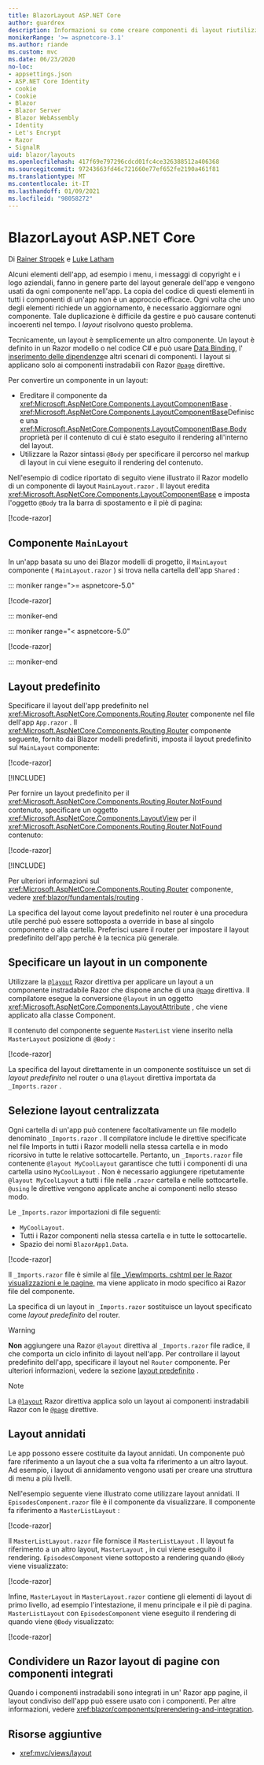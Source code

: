 ```yaml
---
title: BlazorLayout ASP.NET Core
author: guardrex
description: Informazioni su come creare componenti di layout riutilizzabili per le Blazor app.
monikerRange: '>= aspnetcore-3.1'
ms.author: riande
ms.custom: mvc
ms.date: 06/23/2020
no-loc:
- appsettings.json
- ASP.NET Core Identity
- cookie
- Cookie
- Blazor
- Blazor Server
- Blazor WebAssembly
- Identity
- Let's Encrypt
- Razor
- SignalR
uid: blazor/layouts
ms.openlocfilehash: 417f69e797296cdcd01fc4ce326388512a406368
ms.sourcegitcommit: 97243663fd46c721660e77ef652fe2190a461f81
ms.translationtype: MT
ms.contentlocale: it-IT
ms.lasthandoff: 01/09/2021
ms.locfileid: "98058272"
---
```

# <a name="aspnet-core-no-locblazor-layouts"></a>BlazorLayout ASP.NET Core

Di [Rainer Stropek](https://www.timecockpit.com) e [Luke Latham](https://github.com/guardrex)

Alcuni elementi dell'app, ad esempio i menu, i messaggi di copyright e i logo aziendali, fanno in genere parte del layout generale dell'app e vengono usati da ogni componente nell'app. La copia del codice di questi elementi in tutti i componenti di un'app non è un approccio efficace. Ogni volta che uno degli elementi richiede un aggiornamento, è necessario aggiornare ogni componente. Tale duplicazione è difficile da gestire e può causare contenuti incoerenti nel tempo. I *layout* risolvono questo problema.

Tecnicamente, un layout è semplicemente un altro componente. Un layout è definito in un Razor modello o nel codice C# e può usare [Data Binding](xref:blazor/components/data-binding), l' [inserimento delle dipendenze](xref:blazor/fundamentals/dependency-injection)e altri scenari di componenti. I layout si applicano solo ai componenti instradabili con Razor [`@page`](xref:mvc/views/razor#page) direttive.

Per convertire un componente in un layout:

* Ereditare il componente da <xref:Microsoft.AspNetCore.Components.LayoutComponentBase> . <xref:Microsoft.AspNetCore.Components.LayoutComponentBase>Definisce una <xref:Microsoft.AspNetCore.Components.LayoutComponentBase.Body> proprietà per il contenuto di cui è stato eseguito il rendering all'interno del layout.
* Utilizzare la Razor sintassi `@Body` per specificare il percorso nel markup di layout in cui viene eseguito il rendering del contenuto.

Nell'esempio di codice riportato di seguito viene illustrato il Razor modello di un componente di layout `MainLayout.razor` . Il layout eredita <xref:Microsoft.AspNetCore.Components.LayoutComponentBase> e imposta l'oggetto `@Body` tra la barra di spostamento e il piè di pagina:

[!code-razor[](layouts/sample_snapshot/3.x/MainLayout.razor)]

## <a name="mainlayout-component"></a>Componente `MainLayout`

In un'app basata su uno dei Blazor modelli di progetto, il `MainLayout` componente ( `MainLayout.razor` ) si trova nella cartella dell'app `Shared` :

::: moniker range=">= aspnetcore-5.0"

[!code-razor[](./common/samples/5.x/BlazorWebAssemblySample/Shared/MainLayout.razor)]

::: moniker-end

::: moniker range="< aspnetcore-5.0"

[!code-razor[](./common/samples/3.x/BlazorWebAssemblySample/Shared/MainLayout.razor)]

::: moniker-end

## <a name="default-layout"></a>Layout predefinito

Specificare il layout dell'app predefinito nel <xref:Microsoft.AspNetCore.Components.Routing.Router> componente nel file dell'app `App.razor` . Il <xref:Microsoft.AspNetCore.Components.Routing.Router> componente seguente, fornito dai Blazor modelli predefiniti, imposta il layout predefinito sul `MainLayout` componente:

[!code-razor[](layouts/sample_snapshot/3.x/App1.razor?highlight=3)]

[!INCLUDE[](~/blazor/includes/prefer-exact-matches.md)]

Per fornire un layout predefinito per il <xref:Microsoft.AspNetCore.Components.Routing.Router.NotFound> contenuto, specificare un oggetto <xref:Microsoft.AspNetCore.Components.LayoutView> per il <xref:Microsoft.AspNetCore.Components.Routing.Router.NotFound> contenuto:

[!code-razor[](layouts/sample_snapshot/3.x/App2.razor?highlight=6-9)]

[!INCLUDE[](~/blazor/includes/prefer-exact-matches.md)]

Per ulteriori informazioni sul <xref:Microsoft.AspNetCore.Components.Routing.Router> componente, vedere <xref:blazor/fundamentals/routing> .

La specifica del layout come layout predefinito nel router è una procedura utile perché può essere sottoposta a override in base al singolo componente o alla cartella. Preferisci usare il router per impostare il layout predefinito dell'app perché è la tecnica più generale.

## <a name="specify-a-layout-in-a-component"></a>Specificare un layout in un componente

Utilizzare la [`@layout`](xref:mvc/views/razor#layout) Razor direttiva per applicare un layout a un componente instradabile Razor che dispone anche di una [`@page`](xref:mvc/views/razor#page) direttiva. Il compilatore esegue la conversione `@layout` in un oggetto <xref:Microsoft.AspNetCore.Components.LayoutAttribute> , che viene applicato alla classe Component.

Il contenuto del componente seguente `MasterList` viene inserito nella `MasterLayout` posizione di `@Body` :

[!code-razor[](layouts/sample_snapshot/3.x/MasterList.razor?highlight=1)]

La specifica del layout direttamente in un componente sostituisce un set di *layout predefinito* nel router o una `@layout` direttiva importata da `_Imports.razor` .

## <a name="centralized-layout-selection"></a>Selezione layout centralizzata

Ogni cartella di un'app può contenere facoltativamente un file modello denominato `_Imports.razor` . Il compilatore include le direttive specificate nel file Imports in tutti i Razor modelli nella stessa cartella e in modo ricorsivo in tutte le relative sottocartelle. Pertanto, un `_Imports.razor` file contenente `@layout MyCoolLayout` garantisce che tutti i componenti di una cartella usino `MyCoolLayout` . Non è necessario aggiungere ripetutamente `@layout MyCoolLayout` a tutti i file nella `.razor` cartella e nelle sottocartelle. `@using` le direttive vengono applicate anche ai componenti nello stesso modo.

Le `_Imports.razor` importazioni di file seguenti:

* `MyCoolLayout`.
* Tutti i Razor componenti nella stessa cartella e in tutte le sottocartelle.
* Spazio dei nomi `BlazorApp1.Data`.
 
[!code-razor[](layouts/sample_snapshot/3.x/_Imports.razor)]

Il `_Imports.razor` file è simile al [file _ViewImports. cshtml per le Razor visualizzazioni e le pagine,](xref:mvc/views/layout#importing-shared-directives) ma viene applicato in modo specifico ai Razor file del componente.

La specifica di un layout in `_Imports.razor` sostituisce un layout specificato come *layout predefinito* del router.

> [!WARNING]
> **Non** aggiungere una Razor `@layout` direttiva al `_Imports.razor` file radice, il che comporta un ciclo infinito di layout nell'app. Per controllare il layout predefinito dell'app, specificare il layout nel `Router` componente. Per ulteriori informazioni, vedere la sezione [layout predefinito](#default-layout) .

> [!NOTE]
> La [`@layout`](xref:mvc/views/razor#layout) Razor direttiva applica solo un layout ai componenti instradabili Razor con le [`@page`](xref:mvc/views/razor#page) direttive.

## <a name="nested-layouts"></a>Layout annidati

Le app possono essere costituite da layout annidati. Un componente può fare riferimento a un layout che a sua volta fa riferimento a un altro layout. Ad esempio, i layout di annidamento vengono usati per creare una struttura di menu a più livelli.

Nell'esempio seguente viene illustrato come utilizzare layout annidati. Il `EpisodesComponent.razor` file è il componente da visualizzare. Il componente fa riferimento a `MasterListLayout` :

[!code-razor[](layouts/sample_snapshot/3.x/EpisodesComponent.razor?highlight=1)]

Il `MasterListLayout.razor` file fornisce il `MasterListLayout` . Il layout fa riferimento a un altro layout, `MasterLayout` , in cui viene eseguito il rendering. `EpisodesComponent` viene sottoposto a rendering quando `@Body` viene visualizzato:

[!code-razor[](layouts/sample_snapshot/3.x/MasterListLayout.razor?highlight=1,9)]

Infine, `MasterLayout` in `MasterLayout.razor` contiene gli elementi di layout di primo livello, ad esempio l'intestazione, il menu principale e il piè di pagina. `MasterListLayout` con `EpisodesComponent` viene eseguito il rendering di quando viene `@Body` visualizzato:

[!code-razor[](layouts/sample_snapshot/3.x/MasterLayout.razor?highlight=6)]

## <a name="share-a-no-locrazor-pages-layout-with-integrated-components"></a>Condividere un Razor layout di pagine con componenti integrati

Quando i componenti instradabili sono integrati in un' Razor app pagine, il layout condiviso dell'app può essere usato con i componenti. Per altre informazioni, vedere <xref:blazor/components/prerendering-and-integration>.

## <a name="additional-resources"></a>Risorse aggiuntive

* <xref:mvc/views/layout>
